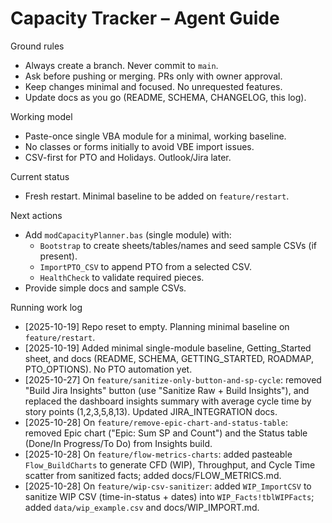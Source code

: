 # Capacity Tracker – Agent Guide

Ground rules
- Always create a branch. Never commit to `main`.
- Ask before pushing or merging. PRs only with owner approval.
- Keep changes minimal and focused. No unrequested features.
- Update docs as you go (README, SCHEMA, CHANGELOG, this log).

Working model
- Paste-once single VBA module for a minimal, working baseline.
- No classes or forms initially to avoid VBE import issues.
- CSV-first for PTO and Holidays. Outlook/Jira later.

Current status
- Fresh restart. Minimal baseline to be added on `feature/restart`.

Next actions
- Add `modCapacityPlanner.bas` (single module) with:
  - `Bootstrap` to create sheets/tables/names and seed sample CSVs (if present).
  - `ImportPTO_CSV` to append PTO from a selected CSV.
  - `HealthCheck` to validate required pieces.
- Provide simple docs and sample CSVs.

Running work log
- [2025-10-19] Repo reset to empty. Planning minimal baseline on `feature/restart`.
- [2025-10-19] Added minimal single-module baseline, Getting_Started sheet, and docs (README, SCHEMA, GETTING_STARTED, ROADMAP, PTO_OPTIONS). No PTO automation yet.
- [2025-10-27] On `feature/sanitize-only-button-and-sp-cycle`: removed "Build Jira Insights" button (use "Sanitize Raw + Build Insights"), and replaced the dashboard insights summary with average cycle time by story points (1,2,3,5,8,13). Updated JIRA_INTEGRATION docs.
- [2025-10-28] On `feature/remove-epic-chart-and-status-table`: removed Epic chart ("Epic: Sum SP and Count") and the Status table (Done/In Progress/To Do) from Insights build.
- [2025-10-28] On `feature/flow-metrics-charts`: added pasteable `Flow_BuildCharts` to generate CFD (WIP), Throughput, and Cycle Time scatter from sanitized facts; added docs/FLOW_METRICS.md.
 - [2025-10-28] On `feature/wip-csv-sanitizer`: added `WIP_ImportCSV` to sanitize WIP CSV (time-in-status + dates) into `WIP_Facts!tblWIPFacts`; added `data/wip_example.csv` and docs/WIP_IMPORT.md.
